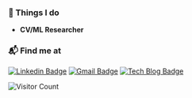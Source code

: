 ### 🚀 Things I do

- **CV/ML Researcher**

### 📬 Find me at

[![Linkedin Badge](https://img.shields.io/badge/-LinkedIn-blue?style=flat-square&logo=Linkedin&logoColor=white&link=https://www.linkedin.com/in/sangwon-kim-539a00196/)](https://www.linkedin.com/in/sangwon-kim-539a00196/)
[![Gmail Badge](https://img.shields.io/badge/-Gmail-d14836?style=flat-square&logo=Gmail&logoColor=white&link=mailto:eddiesangwonkim@gmail.com)](mailto:eddiesangwonkim@gmail.com)
[![Tech Blog Badge](http://img.shields.io/badge/-Tech%20blog-black?style=flat-square&logo=github&link=https://jumpsnack.github.io/)](https://jumpsnack.github.io/) 

<!-- [![github stats](https://github-readme-stats.vercel.app/api?username=jumpsnack&show_icons=true&hide_border=False)](https://github.com/jumpsnack) -->

![Visitor Count](https://profile-counter.glitch.me/jumpsnack/count.svg)

<!--
**jumpsnack/jumpsnack** is a ✨ _special_ ✨ repository because its `README.md` (this file) appears on your GitHub profile.

Here are some ideas to get you started:

- 🔭 I’m currently working on ...
- 🌱 I’m currently learning ...
- 👯 I’m looking to collaborate on ...
- 🤔 I’m looking for help with ...
- 💬 Ask me about ...
- 📫 How to reach me: ...
- 😄 Pronouns: ...
- ⚡ Fun fact: ...
-->
